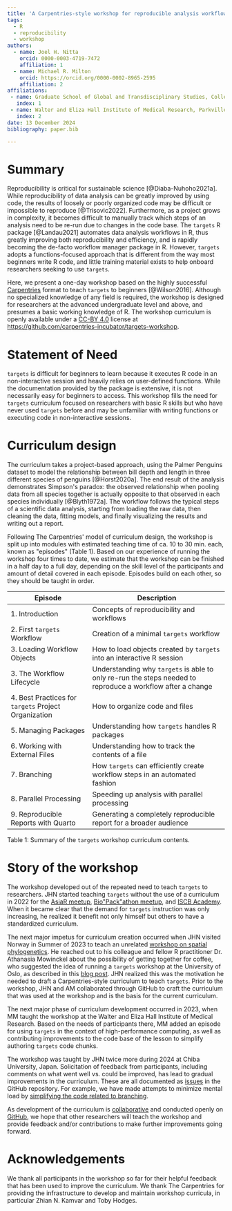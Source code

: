 ```yaml
---
title: 'A Carpentries-style workshop for reproducible analysis workflows in R using the `targets` package'
tags:
  - R
  - reproducibility
  - workshop
authors:
  - name: Joel H. Nitta
    orcid: 0000-0003-4719-7472
    affiliation: 1
  - name: Michael R. Milton
    orcid: https://orcid.org/0000-0002-8965-2595
    affiliation: 2
affiliations:
 - name: Graduate School of Global and Transdisciplinary Studies, College of Liberal Arts and Sciences, Chiba University, Chiba, Japan
   index: 1
 - name: Walter and Eliza Hall Institute of Medical Research, Parkville, Victoria, Australia
   index: 2
date: 13 December 2024
bibliography: paper.bib

---
```


# Summary

Reproducibility is critical for sustainable science [@Diaba-Nuhoho2021a].
While reproducibility of data analysis can be greatly improved by using code, the results of loosely or poorly organized code may be difficult or impossible to reproduce [@Trisovic2022].
Furthermore, as a project grows in complexity, it becomes difficult to manually track which steps of an analysis need to be re-run due to changes in the code base.
The `targets` R package [@Landau2021] automates data analysis workflows in R, thus greatly improving both reproducibility and efficiency, and is rapidly becoming the de-facto workflow manager package in R.
However, `targets` adopts a functions-focused approach that is different from the way most beginners write R code, and little training material exists to help onboard researchers seeking to use `targets`.

Here, we present a one-day workshop based on the highly successful [Carpentries](https://www.carpentries.org) format to teach `targets` to beginners [@Wilson2016].
Although no specialized knowledge of any field is required, the workshop is designed for researchers at the advanced undergraduate level and above, and presumes a basic working knowledge of R.
The workshop curriculum is openly available under a [CC-BY 4.0](https://creativecommons.org/licenses/by-sa/4.0/) license at <https://github.com/carpentries-incubator/targets-workshop>.

# Statement of Need

`targets` is difficult for beginners to learn because it executes R code in an non-interactive session and heavily relies on user-defined functions.
While the documentation provided by the package is extensive, it is not necessarily easy for beginners to access.
This workshop fills the need for `targets` curriculum focused on researchers with basic R skills but who have never used `targets` before and may be unfamiliar with writing functions or executing code in non-interactive sessions.

# Curriculum design

The curriculum takes a project-based approach, using the Palmer Penguins dataset to model the relationship between bill depth and length in three different species of penguins [@Horst2020a].
The end result of the analysis demonstrates Simpson's paradox: the observed relationship when pooling data from all species together is actually opposite to that observed in each species individually [@Blyth1972a].
The workflow follows the typical steps of a scientific data analysis, starting from loading the raw data, then cleaning the data, fitting models, and finally visualizing the results and writing out a report.

Following The Carpentries' model of curriculum design, the workshop is split up into modules with estimated teaching time of ca. 10 to 30 min. each, known as "episodes" (Table 1). Based on our experience of running the workshop four times to date, we estimate that the workshop can be finished in a half day to a full day, depending on the skill level of the participants and amount of detail covered in each episode.
Episodes build on each other, so they should be taught in order.

Episode | Description
---------|----------
1. Introduction | Concepts of reproducibility and workflows
2. First `targets` Workflow | Creation of a minimal `targets` workflow
3. Loading Workflow Objects | How to load objects created by `targets` into an interactive R session
3. The Workflow Lifecycle | Understanding why `targets` is able to only re-run the steps needed to reproduce a workflow after a change
4. Best Practices for `targets` Project Organization | How to organize code and files
5. Managing Packages | Understanding how `targets` handles R packages
6. Working with External Files | Understanding how to track the contents of a file
7. Branching | How `targets` can efficiently create workflow steps in an automated fashion
8. Parallel Processing | Speeding up analysis with parallel processing
9. Reproducible Reports with Quarto | Generating a completely reproducible report for a broader audience

Table 1: Summary of the `targets` workshop curriculum contents.

# Story of the workshop

The workshop developed out of the repeated need to teach `targets` to researchers.
JHN started teaching `targets` without the use of a curriculum in 2022 for the [AsiaR meetup](https://www.youtube.com/watch?v=XMvinGSG72k&t=1346s),  [Bio"Pack"athon meetup](https://www.youtube.com/watch?v=qwZsMKUMu6U), and [ISCB Academy](https://github.com/ISCB-Academy/bioinfo-targets).
When it became clear that the demand for `targets` instruction was only increasing, he realized it benefit not only himself but others to have a standardized curriculum.

The next major impetus for curriculum creation occurred when JHN visited Norway in Summer of 2023 to teach an unrelated [workshop on spatial phylogenetics](https://www.forbio.uio.no/events/courses/2023/Workshop%20in%20Spatial%20Phylogenetics).
He reached out to his colleague and fellow R practitioner Dr. Athanasia Mowinckel about the possibility of getting together for coffee, who suggested the idea of running a `targets` workshop at the University of Oslo, as described in this [blog post](https://ropensci.org/blog/2023/07/20/teaching-targets-with-penguins/).
JHN realized this was the motivation he needed to draft a Carpentries-style curriculum to teach `targets`.
Prior to the workshop, JHN and AM collaborated through GitHub to craft the curriculum that was used at the workshop and is the basis for the current curriculum.

The next major phase of curriculum development occurred in 2023, when MM taught the workshop at the Walter and Eliza Hall Institute of Medical Research.
Based on the needs of participants there, MM added an episode for using `targets` in the context of high-performance computing, as well as contributing improvements to the code base of the lesson to simplify authoring `targets` code chunks.

The workshop was taught by JHN twice more during 2024 at Chiba University, Japan.
Solicitation of feedback from participants, including comments on what went well vs. could be improved, has lead to gradual improvements in the curriculum.
These are all documented as [issues](https://github.com/carpentries-incubator/targets-workshop/issues) in the GitHub repository.
For example, we have made attempts to minimize mental load by [simplifying the code related to branching](https://github.com/carpentries-incubator/targets-workshop/pull/51).

As development of the curriculum is [collaborative](https://carpentries.github.io/lesson-development-training/) and conducted openly on [GitHub](https://github.com/carpentries-incubator/targets-workshop), we hope that other researchers will teach the workshop and provide feedback and/or contributions to make further improvements going forward.

# Acknowledgements

We thank all participants in the workshop so far for their helpful feedback that has been used to improve the curriculum. We thank The Carpentries for providing the infrastructure to develop and maintain workshop curricula, in particular Zhian N. Kamvar and Toby Hodges.
